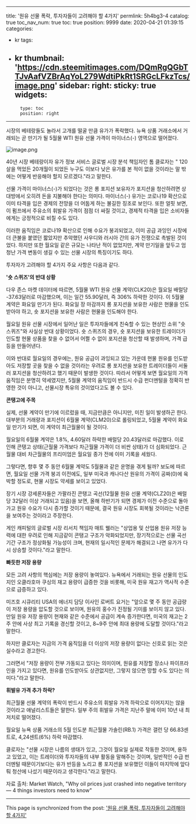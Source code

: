 
---
title: '원유 선물 폭락, 투자자들이 고려해야 할 4가지'
permlink: 5h4bg3-4
catalog: true
toc_nav_num: true
toc: true
position: 9999
date: 2020-04-21 01:39:15
categories:
- kr
tags:
- kr
thumbnail: 'https://cdn.steemitimages.com/DQmRgQGbTTJvAafVZBrAqYoL279WdtiPkRt1SRGcLFkzTcs/image.png'
sidebar:
    right:
        sticky: true
widgets:
    -
        type: toc
        position: right
---


시장의 베테랑들도 놀라서 고개를 떨굴 만큼 유가가 폭락했다. 뉴욕 상품 거래소에서 거래되는 곧 만기가 될 5월물 WTI 원유 선물 가격이 마이너스(-) 영역으로 떨어졌다.


![image.png](https://cdn.steemitimages.com/DQmRgQGbTTJvAafVZBrAqYoL279WdtiPkRt1SRGcLFkzTcs/image.png)


40년 시장 베테랑이자 유가 정보 서비스 글로벌 시장 분석 책임자인 톰 클로자는 " 120살을 먹었든 20개월이 되었든 누구도 이보다 낮은 유가를 본 적이 없을 것이라는 말 밖에는 어떻게 반응해야 할지 모르겠다."라고 말한다.


선물 가격이 마이너스(-)가 되었다는 것은 롱 포지션 보유자가 포지션을 청산하려면 상대방에서 오히려 돈을 지불해야 한다는 의미다. 마이너스(-) 유가는 코로나19 확산으로 이미 타격을 입은 경제의 전망을 더 어둡게 하는 불길한 징조로 보인다. 또한 얼핏 보면, 이 펌프에서 주유소의 휘발유 가격이 점점 더 싸질 것이고, 경제적 타격을 입은 소비자들에게는 긍정적으로 비칠 수도 있다.


이러한 움직임은 코로나19 확산으로 인해 수요가 붕괴되었고, 이미 공급 과잉인 시장에 더 큰불을 붙였던 짧았지만 추악했던 사우디와 러시아 간의 유가 전쟁으로 촉발된 것이었다. 하지만 또한 월요일 같은 규모는 나타난 적이 없었지만, 계약 만기일을 앞두고 엄청난 가격 변동이 생길 수 있는 선물 시장의 특징이기도 하다.


투자자가 고려해야 할 4가지 주요 사항은 다음과 같다.


**'숏 스퀴즈'의 반대 상황**


다우 존스 마켓 데이터에 따르면, 5월물 WTI 원유 선물 계약(CLK20)은 월요일 배럴당 -37.63달러로 마감했으며, 이는 일간 55.90달러, 즉 306% 하락한 것이다. 이 5월물 계약은 화요일 만기가 된다. 화요일 장 마감까지 롱 포지션을 보유한 사람은 현물을 인도받아야 하고, 숏 포지션을 보유한 사람은 현물을 인도해야 한다.


월요일 원유 선물 시장에서 일어난 일은 투자자들에게 친숙할 수 있는 현상인 소위 "숏 스퀴즈"와 사실상 반대 상황이었다. 숏 스퀴즈의 경우, 숏 포지션을 보유한 트레이더가 인도할 현물 상품을 찾을 수 없어서 어쩔 수 없이 포지션을 청산할 때 발생하며, 가격 급등을 만들어낸다.


이와 반대로 월요일의 경우에는, 원유 공급이 과잉되고 있는 가운데 현물 원유를 인도받아도 저장할 곳을 찾을 수 없을 것이라는 우려로 롱 포지션을 보유한 트레이더들이 서둘러 포지션을 청산하려고 했기 때문이 발생한 것이다. 따라서 어떻게 보면 월요일의 가격 움직임은 분명히 약세였지만, 5월물 계약의 움직임이 반드시 수급 펀더멘털을 정확히 반영한 것이 아니고, 선물시장 특유의 것이었다고도 볼 수 있다.


**콘탱고에 주목**


실제, 선물 계약이 만기에 이르렀을 때, 지금만큼은 아니지만, 미친 일이 발생하곤 한다. 대부분의 거래량과 포지션이 6월물 계약(CLM20)으로 롤링되었고, 5월물 계약이 화요일 만기가 되면, 이 계약이 최근월물이 될 것이다.


월요일의 6월물 계약은 1.8%, 4.60달러 하락한 배럴당 20.43달러로 마감했다. 이로 인해 콘탱고 상태(근월물 가격보다 차근월물 가격이 더 비싼 상태)가 더 심화되었다. 근월물 대비 차근월물의 프리미엄은 월요일 종가 전에 이미 기록을 세웠다.


그렇다면, 향후 몇 주 동안 6월물 계약도 5월물과 같은 운명을 겪게 될까? 보도에 따르면, 월요일 선물 가격 붕괴 이전에도, 일부 미국과 캐나다산 원유의 가격이 공짜(0)에 육박할 정도로, 현물 시장도 약세를 보이고 있었다.


장기 시장 강세론자들은 가팔라진 콘탱고 곡선(12월물 원유 선물 계약(CLZ20)은 배럴당 32달러 이상 거래되고 있음)을 보면, 올해 하반기가 되면 경제가 이전 수준으로 돌아가고 원유 수요가 다시 증가할 것이기 때문에, 결국 원유 시장도 회복될 것이라는 낙관론을 보여주는 것이라고 주장한다.


게인 캐피털의 글로벌 시장 리서치 책임자 매트 웰러는 "상업용 및 산업용 원유 저장 능력에 대한 우려로 인해 지금같이 콘탱고 구조가 악화되었지만, 장기적으로는 선물 곡선 기간 구조가 정상화될 가능성이 크며, 현재의 일시적인 문제가 해결되고 나면 유가가 다시 상승할 것이다."라고 말한다.


**빠듯한 저장 용량**


모든 고려 사항의 핵심에는 저장 용량이 놓여있다. 뉴욕에서 거래되는 원유 선물의 인도지인 오클라호마 쿠싱의 재고 용량이 급증한 것을 비롯해, 미국 원유 재고가 역사적 수준으로 급증하고 있다.


미즈호 시큐리티 USA의 에너지 담당 이사인 로버트 요거는 "앞으로 몇 주 동안 공급량이 저장 용량을 압도할 것으로 보이며, 원유의 홍수가 진정될 기미를 보이지 않고 있다. 만일 원유 저장 용량이 현재와 같은 수준에서 공급이 계속 증가한다면, 미국의 재고는 2주 안에 사상 최고 기록을 경신할 것이고, 8~9주 안에 최대 용량에 도달할 것이다."라고 말한다.


하지만 클로자는 지금의 가격 움직임을 더 이상의 저장 용량이 없다는 신호로 읽는 것은 실수라고 경고한다.


그러면서 "저장 용량이 전부 가동되고 있다는 의미이며, 원유를 저장할 장소나 파이프라인을 가지고 있다면, 원유를 인도받아도 상관없지만, 그렇지 않으면 망할 수도 있다는 의미다."라고 말한다.


**휘발유 가격 추가 하락?**


최근월물 선물 계약의 폭락이 반드시 주유소의 휘발유 가격 하락으로 이어지지는 않을 것이라고 애널리스트들은 말한다. 일부 주의 휘발유 가격은 지난주 말에 이미 10년 내 최저치로 떨어졌다.


월요일 뉴욕 상품 거래소의 5월 인도분 최근월물 가솔린(RB.1) 가격은 갤런 당 66.83센트로, 4,24센트(6%) 하락 마감했다.


클로자는 "선물 시장은 나름의 생태가 있고, 그것이 월요일 실제로 작동한 것이며, 용하고 있었고, 이는 트레이더와 투자자들의 내부 활동을 말해주는 것이며, 일반적인 수급 펀더멘털 때문이기보다는 유가 반등을 노리고 롱 포지션을 보유했던 이들이 마지막에 앞다퉈 청산에 나섰기 때문이라고 생각한다."라고 말한다.


자료 출처: Market Watch, "Why oil prices just crashed into negative territory — 4 things investors need to know"

- - -

This page is synchronized from the post: ['원유 선물 폭락, 투자자들이 고려해야 할 4가지'](https://steemit.com/@pius.pius/5h4bg3-4)
